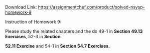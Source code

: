 Download Link: https://assignmentchef.com/product/solved-nsysp-homework-9
<br>



Instruction of Homework 9:

Please study the related chapters and the do 49-1 in <strong>Section 49.13 Exercises</strong>, 52-3 in <strong>Section </strong>

<strong>52.11 Exercise</strong> and 54-1 in <strong>Section 54.7 Exercises.</strong>